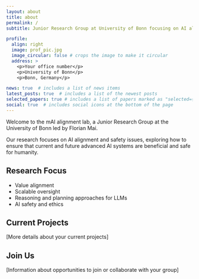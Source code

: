 ```yaml
---
layout: about
title: about
permalink: /
subtitle: Junior Research Group at University of Bonn focusing on AI alignment and safety issues

profile:
  align: right
  image: prof_pic.jpg
  image_circular: false # crops the image to make it circular
  address: >
    <p>Your office number</p>
    <p>University of Bonn</p>
    <p>Bonn, Germany</p>

news: true  # includes a list of news items
latest_posts: true  # includes a list of the newest posts
selected_papers: true # includes a list of papers marked as "selected={true}"
social: true  # includes social icons at the bottom of the page
---
```


Welcome to the mAI alignment lab, a Junior Research Group at the University of Bonn led by Florian Mai.

Our research focuses on AI alignment and safety issues, exploring how to ensure that current and future advanced AI systems are beneficial and safe for humanity.

## Research Focus

- Value alignment
- Scalable oversight
- Reasoning and planning approaches for LLMs
- AI safety and ethics

## Current Projects

[More details about your current projects]

## Join Us

[Information about opportunities to join or collaborate with your group]
